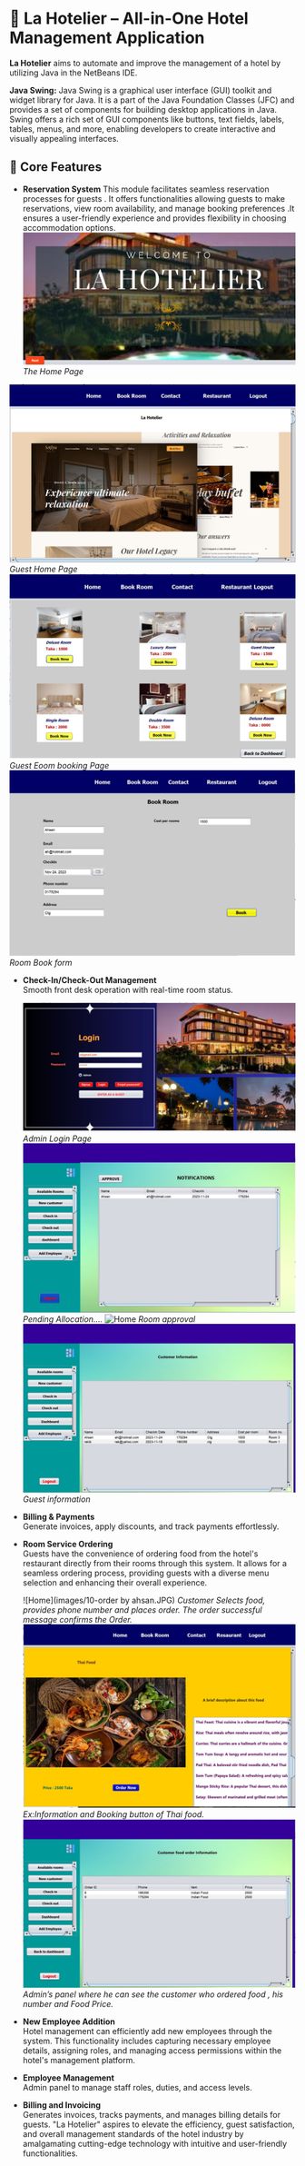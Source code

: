 # 🏨 La Hotelier – All-in-One Hotel Management Application

**La Hotelier** aims to automate and improve the management of a hotel by utilizing Java in the NetBeans IDE. 

**Java Swing:** Java Swing is a graphical user interface (GUI) toolkit and widget library for Java. It is a part of the Java Foundation Classes (JFC) and provides a set of components for building desktop applications in Java. Swing offers a rich set of GUI components like buttons, text fields, labels, tables, menus, and more, enabling developers to create interactive and visually appealing interfaces.


## 🔑 Core Features

- **Reservation System**
  This module facilitates seamless reservation processes for guests . It offers functionalities allowing guests to make reservations, view room availability, and manage booking preferences .It ensures a user-friendly experience and provides flexibility in choosing accommodation options.
  ![Home](images/1.JPG)
*The Home Page*

![Home](images/3.JPG)
*Guest Home Page*
![Home](images/4.JPG)
*Guest Eoom booking Page*
![Home](images/5.JPG)
*Room Book form*

- **Check-In/Check-Out Management**  
  Smooth front desk operation with real-time room status.

  ![Home](images/2.JPG)
*Admin Login Page*
![Home](images/5-dashboard.JPG)
*Pending Allocation....*
![Home](images/6.JPG)
*Room approval*
![Home](images/7.JPG)
*Guest information*

- **Billing & Payments**  
  Generate invoices, apply discounts, and track payments effortlessly.

- **Room Service Ordering**  
  Guests have the convenience of ordering food from the hotel's restaurant directly from their rooms through this system. It allows for a seamless ordering process,   providing guests with a diverse menu selection and enhancing their overall experience.

  ![Home](images/10-order by ahsan.JPG)
*Customer Selects food, provides phone number and places order. The order successful message confirms the Order.*
![Home](images/11.JPG)
*Ex:Information and Booking button of Thai food.*
![Home](images/12.JPG)
  *Admin’s panel where he can see the customer who ordered food , his number and Food Price.*


- **New Employee Addition**  
  Hotel management can efficiently add new employees through the system. This functionality includes capturing necessary employee details, assigning roles, and managing access permissions within the hotel's management platform.

- **Employee Management**  
  Admin panel to manage staff roles, duties, and access levels.

- **Billing and Invoicing**  
  Generates invoices, tracks payments, and manages billing details for guests. "La Hotelier" aspires to elevate the efficiency, guest satisfaction, and overall management standards of the hotel industry by amalgamating cutting-edge technology with intuitive and user-friendly functionalities.




